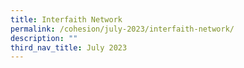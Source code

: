 ```yaml
---
title: Interfaith Network
permalink: /cohesion/july-2023/interfaith-network/
description: ""
third_nav_title: July 2023
---
```

